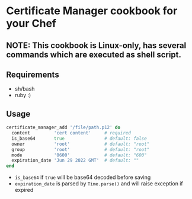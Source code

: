 # Certificate Manager cookbook for your Chef

## NOTE: This cookbook is Linux-only, has several commands which are executed as shell script.

## Requirements
- sh/bash
- ruby  :)

## Usage

```ruby
certificate_manager_add '/file/path.p12' do
  content         'cert content'     # required
  is_base64       true               # default: false
  owner           'root'             # default: "root"
  group           'root'             # default: "root"
  mode            '0600'             # default: "600"
  expiration_date 'Jun 29 2022 GMT'  # default: ""
end
```

- `is_base64` if `true` will be base64 decoded before saving
- `expiration_date` is parsed by `Time.parse()` and will raise exception if expired

